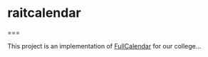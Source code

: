 # raitcalendar
===

This project is an implementation of [FullCalendar](https://github.com/fullcalendar/fullcalendar) for our college...
